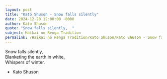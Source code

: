```yaml
---
layout: post
title: "Kato Shuson - Snow falls silently"
date: 2024-12-28 12:00:00 -0000
author: Kato Shuson
quote: "Snow falls silently,  "
subject: Haikai no Renga Tradition
permalink: /Haikai no Renga Tradition/Kato Shuson/Kato Shuson - Snow falls silently
---
```


Snow falls silently,  
Blanketing the earth in white,  
Whispers of winter.

- Kato Shuson
